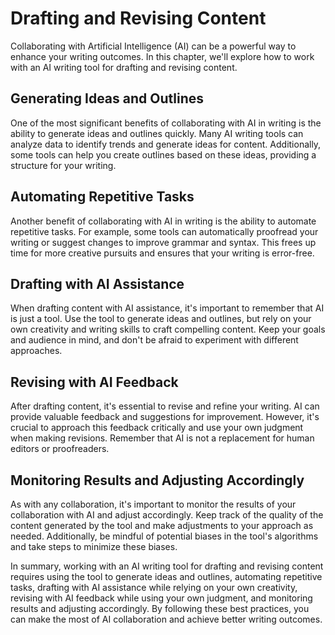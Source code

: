 Drafting and Revising Content
=======================================================================

Collaborating with Artificial Intelligence (AI) can be a powerful way to enhance your writing outcomes. In this chapter, we'll explore how to work with an AI writing tool for drafting and revising content.

Generating Ideas and Outlines
-----------------------------

One of the most significant benefits of collaborating with AI in writing is the ability to generate ideas and outlines quickly. Many AI writing tools can analyze data to identify trends and generate ideas for content. Additionally, some tools can help you create outlines based on these ideas, providing a structure for your writing.

Automating Repetitive Tasks
---------------------------

Another benefit of collaborating with AI in writing is the ability to automate repetitive tasks. For example, some tools can automatically proofread your writing or suggest changes to improve grammar and syntax. This frees up time for more creative pursuits and ensures that your writing is error-free.

Drafting with AI Assistance
---------------------------

When drafting content with AI assistance, it's important to remember that AI is just a tool. Use the tool to generate ideas and outlines, but rely on your own creativity and writing skills to craft compelling content. Keep your goals and audience in mind, and don't be afraid to experiment with different approaches.

Revising with AI Feedback
-------------------------

After drafting content, it's essential to revise and refine your writing. AI can provide valuable feedback and suggestions for improvement. However, it's crucial to approach this feedback critically and use your own judgment when making revisions. Remember that AI is not a replacement for human editors or proofreaders.

Monitoring Results and Adjusting Accordingly
--------------------------------------------

As with any collaboration, it's important to monitor the results of your collaboration with AI and adjust accordingly. Keep track of the quality of the content generated by the tool and make adjustments to your approach as needed. Additionally, be mindful of potential biases in the tool's algorithms and take steps to minimize these biases.

In summary, working with an AI writing tool for drafting and revising content requires using the tool to generate ideas and outlines, automating repetitive tasks, drafting with AI assistance while relying on your own creativity, revising with AI feedback while using your own judgment, and monitoring results and adjusting accordingly. By following these best practices, you can make the most of AI collaboration and achieve better writing outcomes.
